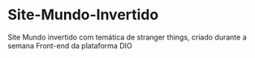 # Site-Mundo-Invertido
 Site Mundo invertido com temática de stranger things, criado durante a semana Front-end da plataforma DIO
